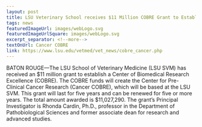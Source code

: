 ```yaml
--- 
layout: post
title: LSU Veterinary School receives $11 Million COBRE Grant to Establish Center for Pre-Clinical Cancer Research
tags: news
featuredImageUrl: images/webLogo.svg
featuredImageUrlSquare: images/webLogo.svg
excerpt_separator: <!--more-->
textOnUrl: Cancer COBRE
link: https://www.lsu.edu/vetmed/vet_news/cobre_cancer.php
--- 
```


BATON ROUGE—The LSU School of Veterinary Medicine (LSU SVM) has received an $11 million grant to establish a Center of Biomedical Research Excellence (COBRE). The COBRE funds will create the Center for Pre-Clinical Cancer Research (Cancer COBRE), which will be based at the LSU SVM. This grant will last for five years and can be renewed for five or more years. The total amount awarded is $11,027,290. The grant’s Principal Investigator is Rhonda Cardin, Ph.D., professor in the Department of Pathobiological Sciences and former associate dean for research and advanced studies.<!--more-->